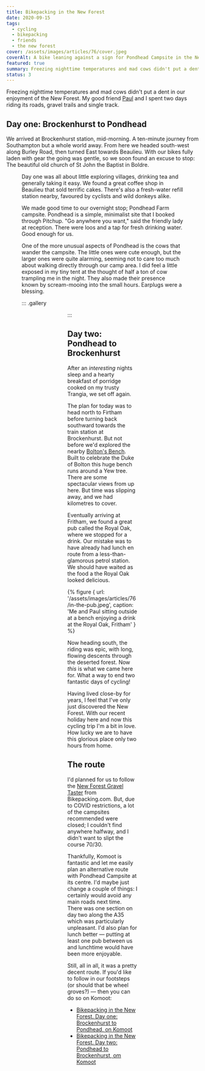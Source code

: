 ```yaml
---
title: Bikepacking in the New Forest
date: 2020-09-15
tags:
  - cycling
  - bikepacking
  - friends
  - the new forest
cover: /assets/images/articles/76/cover.jpeg
coverAlt: A bike leaning against a sign for Pondhead Campsite in the New Forest, England.
featured: true
summary: Freezing nighttime temperatures and mad cows didn't put a dent in our enjoyment of the New Forest.
status: 3
---
```

Freezing nighttime temperatures and mad cows didn't put a dent in our enjoyment of the New Forest. My good friend [Paul](https://paulrobertlloyd.com/) and I spent two days riding its roads, gravel trails and single track. 

## Day one: Brockenhurst to Pondhead
We arrived at Brockenhurst station, mid-morning. A ten-minute journey from Southampton but a whole world away. From here we headed south-west along Burley Road, then turned East towards Beaulieu. With our bikes fully laden with gear the going was gentle, so we soon found an excuse to stop: The beautiful old church of St John the Baptist in Boldre.

<figure url="/assets/images/articles/76/st-john-the-baptist.jpeg" caption="A panoramic shot of St John the Baptist church in Boldre, Hampshire, England." classes="wide" transform="wide">

Day one was all about little exploring villages, drinking tea and generally taking it easy. We found a great coffee shop in Beaulieu that sold terrific cakes. There's also a fresh-water refill station nearby, favoured by cyclists and wild donkeys alike. 

We made good time to our overnight stop; Pondhead Farm campsite. Pondhead is a simple, minimalist site that I booked through Pitchup. "Go anywhere you want," said the friendly lady at reception. There were loos and a tap for fresh drinking water. Good enough for us. 

One of the more unusual aspects of Pondhead is the cows that wander the campsite. The little ones were cute enough, but the larger ones were quite alarming, seeming not to care too much about walking directly through our camp area. I did feel a little exposed in my tiny tent at the thought of half a ton of cow trampling me in the night. They also made their presence known by scream-mooing into the small hours. Earplugs were a blessing.

::: .gallery
<figure url="/assets/images/articles/76/paul-lloyd-with-cup-of-tea.jpeg" caption="Paul poses with a cup of tea outside The Old Bakehouse Cafe in Beaulieu">

<figure url="/assets/images/articles/76/pondhead-campsite.jpeg" caption="Me sitting outside my tent on the Pondhead Campsite, near Lyndhurst">

<figure url="/assets/images/articles/76/alarming-cow.jpeg" caption="A cow, stepping daintily between our tents">
:::

## Day two: Pondhead to Brockenhurst
After an _interesting_ nights sleep and a hearty breakfast of porridge cooked on my trusty Trangia, we set off again.

The plan for today was to head north to Firtham before turning back southward towards the train station at Brockenhurst. But not before we'd explored the nearby [Bolton's Bench](https://www.forestryengland.uk/boltons-bench). Built to celebrate the Duke of Bolton this huge bench runs around a Yew tree. There are some spectacular views from up here. But time was slipping away, and we had kilometres to cover. 

Eventually arriving at Fritham, we found a great pub called the Royal Oak, where we stopped for a drink. Our mistake was to have already had lunch en route from a less-than-glamorous petrol station. We should have waited as the food a the Royal Oak looked delicious. 

{% figure {
url: '/assets/images/articles/76/in-the-pub.jpeg',
caption: 'Me and Paul sitting outside at a bench enjoying a drink at the Royal Oak, Fritham'
} %}

Now heading south, the riding was epic, with long, flowing descents through the deserted forest. Now _this_ is what we came here for. What a way to end two fantastic days of cycling! 

Having lived close-by for years, I feel that I've only just discovered the New Forest. With our recent holiday here and now this cycling trip I'm a bit in love. How lucky we are to have this glorious place only two hours from home.

## The route
I'd planned for us to follow the [New Forest Gravel Taster](https://bikepacking.com/routes/new-forest-gravel-taster-uk/) from Bikepacking.com. But, due to COVID restrictions, a lot of the campsites recommended were closed; I couldn't find anywhere halfway, and I didn't want to slipt the course 70/30. 

Thankfully, Komoot is fantastic and let me easily plan an alternative route with Pondhead Campsite at its centre. I'd maybe just change a couple of things: I certainly would avoid any main roads next time. There was one section on day two along the A35 which was particularly unpleasant. I'd also plan for lunch better — putting at least one pub between us and lunchtime would have been more enjoyable. 

Still, all in all, it was a pretty decent route. If you'd like to follow in our footsteps (or should that be wheel groves?) — then you can do so on Komoot:
 
* [Bikepacking in the New Forest. Day one: Brockenhurst to Pondhead, on Komoot](https://www.komoot.com/tour/255457078)
* [Bikepacking in the New Forest. Day two: Pondhead to Brockenhurst, om Komoot](https://www.komoot.com/tour/256062964)